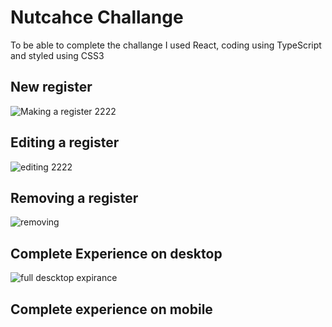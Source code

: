 # Nutcahce Challange 
To be able to complete the challange I used React, coding using TypeScript and styled using CSS3


## New register
![Making a register 2222 ](https://user-images.githubusercontent.com/91792621/139663953-24b705b9-af61-4f0a-b9ab-b641e5925707.gif)

## Editing a register
![editing 2222 ](https://user-images.githubusercontent.com/91792621/139664024-ca9476f1-70e2-47a4-8097-41156498cec4.gif)

## Removing a register
![removing](https://user-images.githubusercontent.com/91792621/139664389-f6c5a55e-aa0f-44ee-a44f-e209a8fe64e8.gif)



## Complete Experience on desktop
![full descktop expirance ](https://user-images.githubusercontent.com/91792621/139665438-fb966bb3-53a9-4200-b21e-a552e8c86b4a.gif)

## Complete experience on mobile


